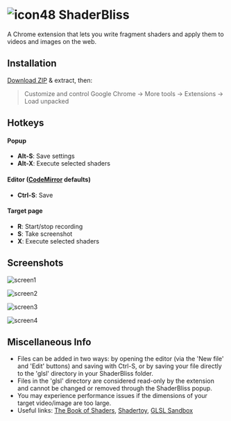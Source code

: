 # ![icon48](https://user-images.githubusercontent.com/10470041/48099653-87f80300-e1dd-11e8-8ef1-68d44ba24f8b.png) ShaderBliss
A Chrome extension that lets you write fragment shaders and apply them to videos and images on the web.

## Installation
[Download ZIP](https://github.com/cIay/ShaderBliss/archive/master.zip) & extract, then:
> Customize and control Google Chrome -> More tools -> Extensions -> Load unpacked

## Hotkeys
#### Popup
* __Alt-S__: Save settings
* __Alt-X__: Execute selected shaders

#### Editor ([CodeMirror](https://codemirror.net/) defaults)
* __Ctrl-S__: Save

#### Target page
* __R__: Start/stop recording
* __S__: Take screenshot
* __X__: Execute selected shaders

## Screenshots
![screen1](https://user-images.githubusercontent.com/10470041/48097232-81b25880-e1d6-11e8-93a7-c66b6002a94e.PNG)

![screen2](https://user-images.githubusercontent.com/10470041/48097233-824aef00-e1d6-11e8-8024-413c9c0a19ec.PNG)

![screen3](https://user-images.githubusercontent.com/10470041/48097234-824aef00-e1d6-11e8-8bcd-28c5d95cd552.PNG)

![screen4](https://user-images.githubusercontent.com/10470041/48097235-824aef00-e1d6-11e8-9664-b8178fde6a7a.PNG)

## Miscellaneous Info
- Files can be added in two ways: by opening the editor (via the 'New file' and 'Edit' buttons) and saving with Ctrl-S, or by saving your file directly to the 'glsl' directory in your ShaderBliss folder.
- Files in the 'glsl' directory are considered read-only by the extension and cannot be changed or removed through the ShaderBliss popup.
- You may experience performance issues if the dimensions of your target video/image are too large.
- Useful links: [The Book of Shaders](https://thebookofshaders.com/), [Shadertoy](https://www.shadertoy.com/), [GLSL Sandbox](http://glslsandbox.com/)
